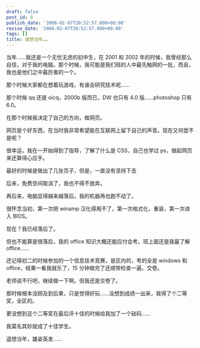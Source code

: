 ```yaml
---
draft: false
post_id: 0
publish_date: '2006-02-07T20:52:57.000+08:00'
revise_date: '2006-02-07T20:52:57.000+08:00'
tags: []
title: 遥想当年……
---
```


当年……我还是一个无忧无虑的初中生，在 2001 和 2002 年的时候，我曾经那么自信，对于我的电脑。那个时候，我可能是我们班的人中最先触网的一批，而且，我也是他们之中最厉害的一个。

那个时候大家都在想着玩游戏，有谁会研究技术呢……

那个时候 qq 还是 oicq，2000b 版而已，DW 也只有 4.0 版……photoshop 只有 6.0。

在那个时候我决定了自己的方向，做网页。

网页是个好东西，在当时我非常希望能在互联网上留下自己的声音。现在又何尝不是呢？

很幸运，我在一开始得到了指导，了解了什么是 CSS，自己也学过 ps，做起网页来还算得心应手。

最好的时候是做出了几张页子，但是，一直没有坚持下去

后来，免费空间取消了，我也不得不放弃。

再后来，电脑显得越来越落后，我的机器再也跑不动了。

很怀念当初，第一次把 winamp 汉化得用不了，第一次格式化，重装，第一次进入 BIOS。

现在？我已经落后了。

但也不能算是很落后，我的 office 知识大概还能应付会考。班上面还是我最了解 office……

还记得初二的时候参加的一个信息技术竞赛，是区内的，考的全是 windows 和 office，结果一看我就乐了，15 分钟做完了还顺带检查一遍，交卷。

老师说不行吧，继续做一下啊。但我还是交卷了。

那时候根本没顾及到后果，只是觉得好玩……没想到成绩一出来，我得了个二等奖，全区的。

更没想到这个二等奖在最后评十佳的时候给我加了一个砝码……

我莫名其妙就成了十佳学生。

遥想当年，雄姿英发……
